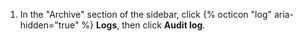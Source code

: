 1. In the "Archive" section of the  sidebar, click {% octicon "log" aria-hidden="true" %} **Logs**, then click **Audit log**.
